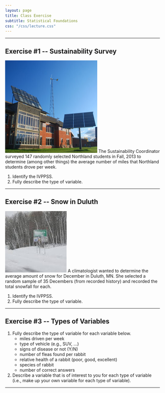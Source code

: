 ```yaml
---
layout: page
title: Class Exercise
subtitle: Statistical Foundations
css: "/css/lecture.css"
---
```


----

## Exercise #1 -- Sustainability Survey
<img src="imgs/ncmellc.jpg" alt="NC MELLC" class="img-right">
The Sustainability Coordinator surveyed 147 randomly selected Northland students in Fall, 2013 to determine (among other things) the average number of miles that Northland students drove per week.

1. Identify the IVPPSS.
1. Fully describe the type of variable.

----
## Exercise #2 -- Snow in Duluth
<img src="imgs/duluthsnow.jpg" alt="Duluth snow" class="img-right">
A climatologist wanted to determine the average amount of snow for December in Duluth, MN.  She selected a random sample of 35 Decembers (from recorded history) and recorded the total snowfall for each.

1. Identify the IVPPSS.
1. Fully describe the type of variable.

----

## Exercise #3 -- Types of Variables

1. Fully describe the type of variable for each variable below.
    * miles driven per week
    * type of vehicle (e.g., SUV, …)
    * signs of disease or not (Y/N)
    * number of fleas found per rabbit
    * relative health of a rabbit (poor, good, excellent)
    * species of rabbit
    * number of correct answers
2. Describe a variable that is of interest to you for each type of variable (i.e., make up your own variable for each type of variable).

----
